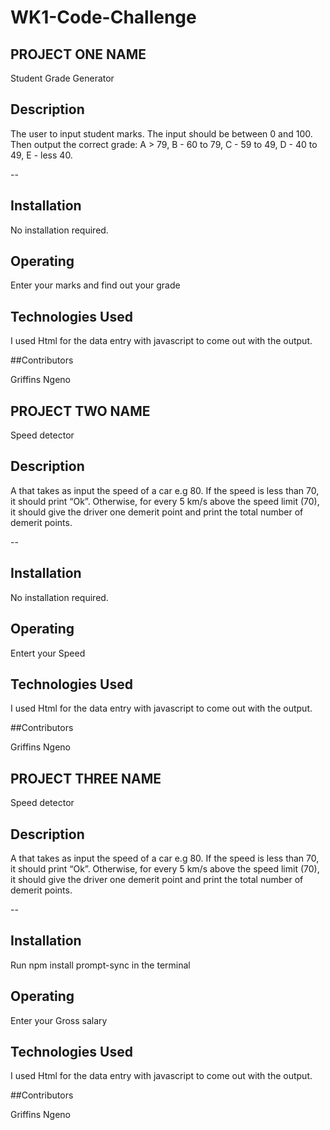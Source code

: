 # WK1-Code-Challenge
## PROJECT ONE NAME
Student Grade Generator

## Description
The user to input student marks. The input should be between 0 and 100. Then output the correct grade: 
A > 79, B - 60 to 79, C -  59 to 49, D - 40 to 49, E - less 40.

--
 ## Installation

 No installation required.

 ## Operating

 Enter your marks and find out your grade

 ## Technologies Used

 I used Html for the data entry with javascript to come out with the output. 

 ##Contributors

Griffins Ngeno


 ## PROJECT TWO NAME
Speed detector

## Description
A that takes as input the speed of a car e.g 80. If the speed is less than 70, it should print “Ok”. Otherwise, for every 5 km/s above the speed limit (70), it should give the driver one demerit point and print the total number of demerit points.

--
 ## Installation

 No installation required.

 ## Operating

 Entert your Speed

 ## Technologies Used

 I used Html for the data entry with javascript to come out with the output. 

 ##Contributors

Griffins Ngeno


 ## PROJECT THREE NAME
Speed detector

## Description
A that takes as input the speed of a car e.g 80. If the speed is less than 70, it should print “Ok”. Otherwise, for every 5 km/s above the speed limit (70), it should give the driver one demerit point and print the total number of demerit points.

--
 ## Installation

 Run npm install prompt-sync in the terminal

 ## Operating

 Enter your Gross salary

 ## Technologies Used

 I used Html for the data entry with javascript to come out with the output. 

 ##Contributors

Griffins Ngeno


